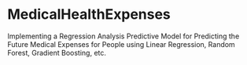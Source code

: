 # MedicalHealthExpenses
 Implementing a Regression Analysis Predictive Model for Predicting the Future Medical Expenses for People using Linear Regression, Random Forest, Gradient Boosting, etc.
